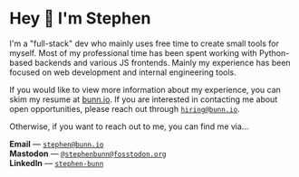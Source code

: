 <!-- markdownlint-disable -->

<h1>Hey 👋 I'm Stephen</h1>

<p>
  I'm a "full-stack" dev who mainly uses free time to create small tools for myself.
  Most of my professional time has been spent working with Python-based backends and various JS frontends.
  Mainly my experience has been focused on web development and internal engineering tools.
</p>

<p>
  If you would like to view more information about my experience, you can skim my resume at <a href="https://bunn.io/resume" target="_blank">bunn.io</a>.
  If you are interested in contacting me about open opportunities, please reach out through <a href="mailto:hiring@bunn.io"><code>hiring@bunn.io</code></a>.
</p>

<p>
  Otherwise, if you want to reach out to me, you can find me via...
  <div style="display: flex; flex-direction: column;">
    <div>
      <strong>Email</strong> &mdash; <a href="mailto:stephen@bunn.io"><code>stephen@bunn.io</code></a>
    </div>
    <div>
      <strong>Mastodon</strong> &mdash; <a rel="me" href="https://fosstodon.org/@stephenbunn"><code>@stephenbunn@fosstodon.org</code></a>
    </div>
    <div>
      <strong>LinkedIn</strong> &mdash; <a href="https://www.linkedin.com/in/stephen-bunn/"><code>stephen-bunn</code></a>
    </div>
  </div>
</p>
